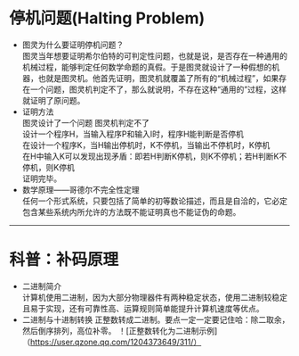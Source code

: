 # 停机问题(Halting Problem)  
* 图灵为什么要证明停机问题？  
图灵当年想要证明希尔伯特的可判定性问题，也就是说，是否存在一种通用的机械过程，能够判定任何数学命题的真假。于是图灵就设计了一种假想的机器，也就是图灵机。他首先证明，图灵机就覆盖了所有的“机械过程”，如果存在一个问题，图灵机判定不了，那么就说明，不存在这种“通用的”过程，这样就证明了原问题。  
* 证明方法  
图灵设计了一个问题 图灵机判定不了  
设计一个程序H，当输入程序P和输入I时，程序H能判断是否停机  
在设计一个程序K，当H输出停机时，K不停机，当输出不停机时，K停机  
在H中输入K可以发现出现矛盾：即若H判断K停机，则K不停机；若H判断K不停机，则K停机  
证明完毕。  
* 数学原理——哥德尔不完全性定理  
任何一个形式系统，只要包括了简单的初等数论描述，而且是自洽的，它必定包含某些系统内所允许的方法既不能证明真也不能证伪的命题。
***

# 科普：补码原理  
* 二进制简介   
计算机使用二进制，因为大部分物理器件有两种稳定状态，使用二进制较稳定且易于实现，还有可靠性高、运算规则简单能提升计算机速度等优点。  
* 二进制与十进制转换
正整数转成二进制。要点一定一定要记住哈：除二取余，然后倒序排列，高位补零。
！[正整数转化为二进制示例]（https://user.qzone.qq.com/1204373649/311/）
